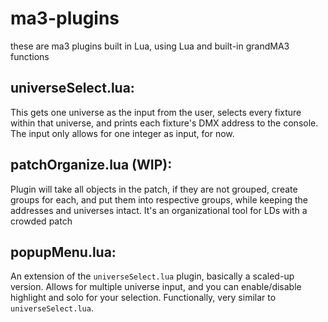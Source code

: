 # ma3-plugins
these are ma3 plugins built in Lua, using Lua and built-in grandMA3 functions


## universeSelect.lua:
This gets one universe as the input from the user, selects every fixture within that universe, and prints each fixture's DMX address to the console. The input only allows for one integer as input, for now. 

## patchOrganize.lua (WIP): 
Plugin will take all objects in the patch, if they are not grouped, create groups for each, and put them into respective groups, while keeping the addresses and universes intact. It's an organizational tool for LDs with a crowded patch

## popupMenu.lua:
An extension of the `universeSelect.lua` plugin, basically a scaled-up version. Allows for multiple universe input, and you can enable/disable highlight and solo for your selection. Functionally, very similar to `universeSelect.lua`.  
